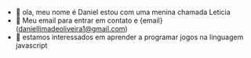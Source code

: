 - 👋 ola, meu nome é Daniel estou com uma menina chamada Leticia
- 👀 Meu email para entrar em contato e {email}(daniellimadeoliveira1@gmail.com)
- 🌱 estamos interessados em aprender a programar jogos na linguagem javascript 
